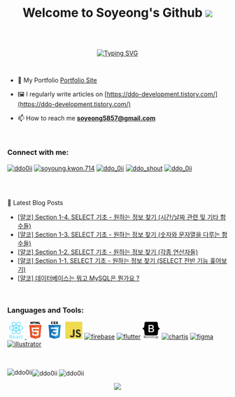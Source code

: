 <h1 align="center">Welcome to Soyeong's Github <img src="https://media.giphy.com/media/hvRJCLFzcasrR4ia7z/giphy.gif" width="28"></h1>

<br><br>
<div align="center">
  
[![Typing SVG](https://readme-typing-svg.herokuapp.com?font=Neucha&size=35&color=F06292&center=true&vCenter=true&width=500&height=60&lines=Front-end+Web+Developer;Why+not+change+the+world+%3F)](https://git.io/typing-svg)

</div>


<br>

- 📃 My Portfolio [Portfolio Site](https://ddo0ii.github.io/Portfolio/)

- 🖼 I regularly write articles on [https://ddo-development.tistory.com/](https://ddo-development.tistory.com/)

- 📫 How to reach me **soyeong5857@gmail.com**

<br>

<h3 align="left">Connect with me:</h3>

<p align="left">
  <a href="https://linkedin.com/in/ddo0ii" target="blank"><img align="center" src="https://raw.githubusercontent.com/rahuldkjain/github-profile-readme-generator/master/src/images/icons/Social/linked-in-alt.svg" alt="ddo0ii" height="30" width="40" /></a>
  <a href="https://fb.com/soyoung.kwon.714" target="blank"><img align="center" src="https://raw.githubusercontent.com/rahuldkjain/github-profile-readme-generator/master/src/images/icons/Social/facebook.svg" alt="soyoung.kwon.714" height="30" width="40" /></a>
  <a href="https://instagram.com/ddo_0ii" target="blank"><img align="center" src="https://raw.githubusercontent.com/rahuldkjain/github-profile-readme-generator/master/src/images/icons/Social/instagram.svg" alt="ddo_0ii" height="30" width="40" /></a>
    <a href="https://instagram.com/ddo_shout" target="blank"><img align="center" src="https://raw.githubusercontent.com/rahuldkjain/github-profile-readme-generator/master/src/images/icons/Social/instagram.svg" alt="ddo_shout" height="30" width="40" /></a>
    <a href="https://www.youtube.com/channel/UCVS6YLI6ea8eZ5tOXSnjEVg" target="blank"><img align="center" src="https://raw.githubusercontent.com/rahuldkjain/github-profile-readme-generator/master/src/images/icons/Social/youtube.svg" alt="ddo_0ii" height="30" width="40" /></a>
</p>

<br><br>

📕  Latest Blog Posts 

<!-- BLOG-POST-LIST:START -->
- [[얄코] Section 1-4. SELECT 기초 - 원하는 정보 찾기 &lpar;시간/날짜 관련 및 기타 함수들&rpar;](https://ddo-development.tistory.com/322)
- [[얄코] Section 1-3. SELECT 기초 - 원하는 정보 찾기 &lpar;숫자와 문자열을 다루는 함수들&rpar;](https://ddo-development.tistory.com/321)
- [[얄코] Section 1-2. SELECT 기초 - 원하는 정보 찾기 &lpar;각종 연산자들&rpar;](https://ddo-development.tistory.com/320)
- [[얄코] Section 1-1. SELECT 기초 - 원하는 정보 찾기 &lpar;SELECT 전반 기능 훑어보기&rpar;](https://ddo-development.tistory.com/319)
- [[얄코] 데이터베이스는 뭐고 MySQL은 뭔가요 ?](https://ddo-development.tistory.com/318)
<!-- BLOG-POST-LIST:END -->

<br>

<h3 align="left">Languages and Tools:</h3>
<p align="left">
    <a href="https://reactjs.org/" target="_blank" rel="noreferrer"> <img src="https://raw.githubusercontent.com/devicons/devicon/master/icons/react/react-original-wordmark.svg" alt="react" width="40" height="40"/> </a>
    <a href="https://www.w3.org/html/" target="_blank" rel="noreferrer"><img src="https://raw.githubusercontent.com/devicons/devicon/master/icons/html5/html5-original-wordmark.svg" alt="html5" width="40" height="40"/></a>
    <a href="https://www.w3schools.com/css/" target="_blank" rel="noreferrer"><img src="https://raw.githubusercontent.com/devicons/devicon/master/icons/css3/css3-original-wordmark.svg" alt="css3" width="40" height="40"/></a>
    <a href="https://developer.mozilla.org/en-US/docs/Web/JavaScript" target="_blank" rel="noreferrer"><img src="https://raw.githubusercontent.com/devicons/devicon/master/icons/javascript/javascript-original.svg" alt="javascript" width="40" height="40"/></a>  
    <a href="https://firebase.google.com/" target="_blank" rel="noreferrer"><img src="https://www.vectorlogo.zone/logos/firebase/firebase-icon.svg" alt="firebase" width="40" height="40"/></a>
    <a href="https://flutter.dev" target="_blank" rel="noreferrer"><img src="https://www.vectorlogo.zone/logos/flutterio/flutterio-icon.svg" alt="flutter" width="40" height="40"/></a>
    <a href="https://getbootstrap.com" target="_blank" rel="noreferrer"><img src="https://raw.githubusercontent.com/devicons/devicon/master/icons/bootstrap/bootstrap-plain-wordmark.svg" alt="bootstrap" width="40" height="40"/></a>
    <a href="https://www.chartjs.org" target="_blank" rel="noreferrer"><img src="https://www.chartjs.org/media/logo-title.svg" alt="chartjs" width="40" height="40"/></a>
    <a href="https://www.figma.com/" target="_blank" rel="noreferrer"><img src="https://www.vectorlogo.zone/logos/figma/figma-icon.svg" alt="figma" width="40" height="40"/></a>  
    <a href="https://www.adobe.com/in/products/illustrator.html" target="_blank" rel="noreferrer"><img src="https://www.vectorlogo.zone/logos/adobe_illustrator/adobe_illustrator-icon.svg" alt="illustrator" width="40" height="40"/></a>
</p>

<br>
<!--START_SECTION:waka-->

<!--END_SECTION:waka-->



<br>

<img align="left" src="https://github-readme-stats.vercel.app/api/top-langs?username=ddo0ii&show_icons=true&locale=en&layout=compact" alt="ddo0ii" />
<img align="center" src="https://github-readme-stats.vercel.app/api?username=ddo0ii&show_icons=true&locale=en" alt="ddo0ii" />
<img align="center" src="https://github-readme-streak-stats.herokuapp.com/?user=ddo0ii&" alt="ddo0ii" />

<!--START_SECTION:waka-->
<p align="center">
<!--
<a href="https://wakatime.com"><img style="width:48%;" src="https://wakatime.com/share/@430c8105-7674-4d23-8e53-4690067874ca/5f88e099-badd-4a02-98e9-13de76b06b0b.png" /></a>
<a href="https://wakatime.com"><img style="width:48%;" src="https://wakatime.com/share/@430c8105-7674-4d23-8e53-4690067874ca/e5d1fc7f-6173-4629-9753-95976c5e4d9f.png" /></a>
-->
<a href="https://wakatime.com"><img style="width:48%;" src="https://wakatime.com/share/@430c8105-7674-4d23-8e53-4690067874ca/7f4a7d79-9287-4114-b0f1-407f6c5a95d3.png" /></a>
</p>
